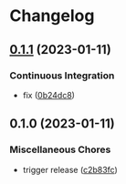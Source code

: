# Changelog

## [0.1.1](https://github.com/nhedger/iddns/compare/v0.1.0...v0.1.1) (2023-01-11)


### Continuous Integration

* fix ([0b24dc8](https://github.com/nhedger/iddns/commit/0b24dc8c7832c6eb1f9678dc1288f57cfa2ae30f))

## 0.1.0 (2023-01-11)


### Miscellaneous Chores

* trigger release ([c2b83fc](https://github.com/nhedger/iddns/commit/c2b83fc8c979d7ed851de0d8876d731163cbb1cf))
